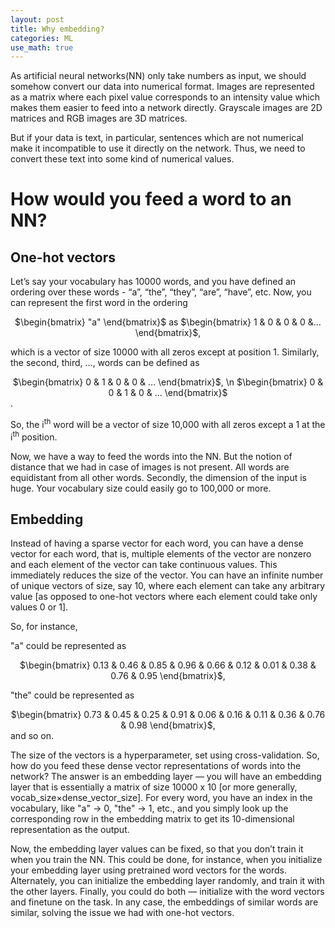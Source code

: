```yaml
---
layout: post
title: Why embedding?
categories: ML
use_math: true
---
```


As artificial neural networks(NN) only take numbers as input, we should somehow convert our data into numerical format. Images are represented as a matrix where each pixel value corresponds to an intensity value which makes them easier to feed into a network directly. Grayscale images are 2D matrices and RGB images are 3D matrices.

But if your data is text, in particular, sentences which are not numerical make it incompatible to use it directly on the network. Thus, we need to convert these text into some kind of numerical values.

# How would you feed a word to an NN?

## One-hot vectors

Let’s say your vocabulary has 10000 words, and you have defined an ordering over these words - “a”, “the”, “they”, “are”, “have”, etc. Now, you can represent the first word in the ordering 

<center>
$\begin{bmatrix} "a" \end{bmatrix}$
as $\begin{bmatrix} 1 & 0 & 0 & 0 &... \end{bmatrix}$, 
</center>

which is a vector of size 10000 with all zeros except at position 1. Similarly, the second, third, …, words can be defined as 

<center>
$\begin{bmatrix} 0 & 1 & 0 & 0 & ... \end{bmatrix}$, \n
$\begin{bmatrix} 0 & 0 & 1 & 0 & ... \end{bmatrix}$
</center>. 

So, the i<sup>th</sup> word will be a vector of size 10,000 with all zeros except a 1 at the i<sup>th</sup> position.

Now, we have a way to feed the words into the NN. But the notion of distance that we had in case of images is not present. All words are equidistant from all other words. Secondly, the dimension of the input is huge. Your vocabulary size could easily go to 100,000 or more.

## Embedding

Instead of having a sparse vector for each word, you can have a dense vector for each word, that is, multiple elements of the vector are nonzero and each element of the vector can take continuous values. This immediately reduces the size of the vector. You can have an infinite number of unique vectors of size, say 10, where each element can take any arbitrary value \[as opposed to one-hot vectors where each element could take only values 0 or 1\]. 

So, for instance, 

"a" could be represented as 
<center>
 $\begin{bmatrix} 0.13 & 0.46 & 0.85 & 0.96 & 0.66 & 0.12 & 0.01 & 0.38 & 0.76 & 0.95 \end{bmatrix}$, 
 </center>
 
 "the" could be represented as 
 <center>
 $\begin{bmatrix} 0.73 & 0.45 & 0.25 & 0.91 & 0.06 & 0.16 & 0.11 & 0.36 & 0.76 & 0.98 \end{bmatrix}$, 
 </center>
 and so on. 
 
 The size of the vectors is a hyperparameter, set using cross-validation. So, how do you feed these dense vector representations of words into the network? The answer is an embedding layer — you will have an embedding layer that is essentially a matrix of size 10000 x 10 \[or more generally,  vocab_size×dense_vector_size\]. For every word, you have an index in the vocabulary, like "a" -> 0, "the" -> 1, etc., and you simply look up the corresponding row in the embedding matrix to get its 10-dimensional representation as the output.

Now, the embedding layer values can be fixed, so that you don’t train it when you train the NN. This could be done, for instance, 
when you initialize your embedding layer using pretrained word vectors for the words. Alternately, you can initialize the embedding layer randomly, and train it with the other layers. Finally, you could do both — initialize with the word vectors and finetune on the task. In any case, the embeddings of similar words are similar, solving the issue we had with one-hot vectors.
